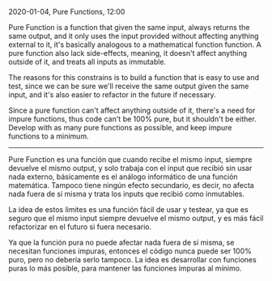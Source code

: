 2020-01-04, Pure Functions, 12:00

Pure Function is a function that given the same input, always returns the same output, and it only uses the input provided without affecting anything external to it, it's basically analogous to a mathematical function function. A pure function also lack side-effects, meaning, it doesn't affect anything outside of it, and treats all inputs as immutable.

The reasons for this constrains is to build a function that is easy to use and test, since we can be sure we'll receive the same output given the same input, and it's also easier to refactor in the future if necessary.

Since a pure function can't affect anything outside of it, there's a need for impure functions, thus code can't be 100% pure, but it shouldn't be either. Develop with as many pure functions as possible, and keep impure functions to a minimum.

---

Pure Function es una función que cuando recibe el mismo input, siempre devuelve el mismo output, y solo trabaja con el input que recibió sin usar nada externo, básicamente es el análogo informático de una función matemática. Tampoco tiene ningún efecto secundario, es decir, no afecta nada fuera de sí misma y trata los inputs que recibió como inmutables.

La idea de estos limites es una función fácil de usar y testear, ya que es seguro que el mismo input siempre devuelve el mismo output, y es más fácil refactorizar en el futuro si fuera necesario.

Ya que la función pura no puede afectar nada fuera de sí misma, se necesitan funciones impuras, entonces el código nunca puede ser 100% puro, pero no debería serlo tampoco. La idea es desarrollar con funciones puras lo más posible, para mantener las funciones impuras al mínimo.
